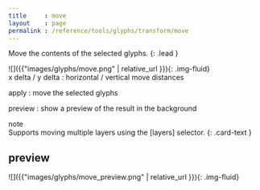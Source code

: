 ```yaml
---
title     : move
layout    : page
permalink : /reference/tools/glyphs/transform/move
---
```


Move the contents of the selected glyphs.
{: .lead }


<div class='row'>

<div class='col-sm-4' markdown='1'>
![]({{"images/glyphs/move.png" | relative_url }}){: .img-fluid}
</div>

<div class='col-sm-8' markdown='1'>
x delta / y delta
: horizontal / vertical move distances

apply
: move the selected glyphs

preview
: show a preview of the result in the background
</div>

</div>


<div class="card bg-light my-3 rounded-0">
<div class="card-header">note</div>
<div class="card-body" markdown='1'>
Supports moving multiple layers using the [layers] selector.
{: .card-text }
</div>
</div>

[layers]: ../../modifiers/layers/


preview
-------

![]({{"images/glyphs/move_preview.png" | relative_url }}){: .img-fluid}
